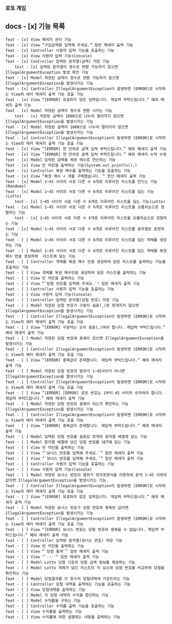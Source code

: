 ### 로또 게임
## docs - [x] 기능 목록
    feat - [x] View 메세지 관리 기능
    feat - [x] View “구입금액을 입력해 주세요.” 일반 메세지 출력 기능
    feat - [x] Controller 사용자 입력 기능을 호출하는 기능
    feat - [x] View 사용자 입력 기능(Console)
    feat - [x] Controller 입력된 문자열(금액) 저장 기능
        test - [x] 입력된 문자열이 정수로 변환 가능하지 않으면 IllegalArgumentException 발생 확인 기능
    feat - [x] Model 저장된 금액이 정수로 변환 가능하지 않으면 IllegalArgumentException을 발생시키는 기능
    feat - [x] Controller IllegalArgumentException이 발생하면 [ERROR]로 시작하는 View의 에러 메세지 출력 기능 호출 기능
    feat - [x] View “[ERROR] 유효하지 않은 입력입니다. 재입력 부탁드립니다.” 예외 메세지 출력 기능
    feat - [x] Model 저장된 금액이 정수로 변환 시키는 기능
        test - [x] 저장된 금액이 1000으로 나누어 떨어지지 않으면 IllegalArgumentException을 발생시키는 기능
    feat - [x] Model 저장된 금액이 1000으로 나누어 떨어지지 않으면 IllegalArgumentException을 발생시키는 기능
    feat - [x] Controller IllegalArgumentException이 발생하면 [ERROR]로 시작하는 View의 에러 메세지 출력 기능 호출 기능
    feat - [x] View “[ERROR] 천 단위로 금액 입력 부탁드립니다.” 예외 메세지 출력 기능
    feat - [x] View “[ERROR] 천 단위로 금액 입력 부탁드립니다.” 예외 메세지 누락 수정
    feat - [x] Model 입력된 금액을 복권 매수로 연산하는 기능
    feat - [x] View 빈 라인을 출력하는 기능(System.out.println();)
    feat - [x] Controller 복권 매수를 출력하는 기능을 호출하는 기능
    feat - [x] View “복권 매수 + 개를 구매했습니다. “ 연산 메세지 출력 기능
    feat - [x] Model 1~45 사이의 서로 다른 수 6개로 이루어진 리스트를 만드는 기능(Randoms)
    feat - [x] Model 1~45 사이의 서로 다른 수 6개로 이루어진 리스트를 담는 기능(Lotto)
        test - [x] 1~45 사이의 서로 다른 수 6개로 이루어진 리스트를 담는 기능(Lotto)
    feat - [x] Model 1~45 사이의 서로 다른 수 6개로 이루어진 리스트를 오름차순으로 정렬하는 기능
        test - [x] 1~45 사이의 서로 다른 수 6개로 이루어진 리스트를 오름차순으로 정렬하는 기능
    feat - [x] Model 1~45 사이의 서로 다른 수 6개로 이루어진 리스트를 문자열로 표현하는 기능
    feat - [ ] Model 1~45 사이의 서로 다른 수 6개로 이루어진 리스트를 담는 객체를 생성하는 기능
    feat - [ ] Model 1~45 사이의 서로 다른 수 6개로 이루어진 리스트를 담는 객체를 복권 매수 만큼 생성하여  리스트에 담는 기능
    feat - [ ] Controller 객체를 복권 매수 만큼 생성하여 담은 리스트를 출력하는 기능을 호출하는 기능
    feat - [ ] View 객체를 복권 매수만큼 생성하여 담은 리스트를 출력하는 기능
    feat - [ ] View 빈 라인을 출력하는 기능
    feat - [ ] View “`당첨 번호를 입력해 주세요.`" 일반 메세지 출력 기능
    feat - [ ] Controller 사용자 입력 기능을 호출하는 기능
    feat - [ ] View 사용자 입력 기능(Console)
    feat - [ ] Controller 입력된 문자열(당첨 번호) 저장 기능
    feat - [ ] Model 저장된 당첨 번호가 구분자 쉼표(,)로 쪼개지지 않으면 IllegalArgumentException을 발생시키는 기능
    feat - [ ] Controller IllegalArgumentException이 발생하면 [ERROR]로 시작하는 View의 에러 메세지 출력 기능 호출 기능
    feat - [ ] View “[ERROR] 구분자는 오직 쉼표(,)여야 합니다. 재입력 부탁드립니다.” 예외 메세지 출력 기능
    feat - [ ] Model 저장된 당첨 번호에 중복이 있으면 IllegalArgumentException을 발생시키는 기능
    feat - [ ] Controller IllegalArgumentException이 발생하면 [ERROR]로 시작하는 View의 에러 메세지 출력 기능 호출 기능
    feat - [ ] View “[ERROR] 중복값이 존재합니다. 재입력 부탁드립니다.” 예외 메세지 출력 기능
    feat - [ ] Model 저장된 당첨 번호의 범위가 1~45사이가 아니면 IllegalArgumentException을 발생시키는 기능
    feat - [ ] Controller IllegalArgumentException이 발생하면 [ERROR]로 시작하는 View의 에러 메세지 출력 기능 호출 기능
    feat - [ ] View “[ERROR] [ERROR] 로또 번호는 1부터 45 사이의 숫자여야 합니다. 재입력 부탁드립니다.” 예외 메세지 출력 기능
    feat - [ ] Model 저장된 당첨 번호와 중복이 되는지 확인하는 기능 IllegalArgumentException을 발생시키는 기능
    feat - [ ] Controller IllegalArgumentException이 발생하면 [ERROR]로 시작하는 View의 에러 메세지 출력 기능 호출 기능
    feat - [ ] View “[ERROR] 중복값이 존재합니다. 재입력 부탁드립니다.” 예외 메세지 출력 기능
    feat - [ ] Model 입력된 당첨 번호를 쉼표로 쪼개어 문자열 배열에 담는 기능
    feat - [ ] Model 문자열 배열에 담긴 당첨 번호를 SET에 담는 기능
    feat - [ ] View 빈 라인을 출력하는 기능
    feat - [ ] View “`보너스 번호를 입력해 주세요.`” 일반 메세지 출력 기능
    feat - [ ] View “`보너스 번호를 입력해 주세요.`” 일반 메세지 출력 기능
    feat - [ ] Controller 사용자 입력 기능을 호출하는 기능
    feat - [ ] View 사용자 입력 기능(Console)
    feat - [ ] Model 저장된 보너스 번호의 범위가 정규표현식을 이용하여 문자 1~45 이외의 값이면 IllegalArgumentException을 발생시키는 기능
    feat - [ ] Controller IllegalArgumentException이 발생하면 [ERROR]로 시작하는 View의 에러 메세지 출력 기능 호출 기능
    feat - [ ] View “[ERROR] 유효하지 않은 입력입니다. 재입력 부탁드립니다.” 예외 메세지 출력 기능
    feat - [ ] Model 저장된 보너스 번호가 당첨 번호와 중복된 값이면 IllegalArgumentException을 발생시키는 기능
    feat - [ ] Controller IllegalArgumentException이 발생하면 [ERROR]로 시작하는 View의 에러 메세지 출력 기능 호출 기능
    feat - [ ] View “[ERROR] 보너스 번호는 당첨 번호와 중복될 수 없습니다. 재입력 부탁드립니다.” 예외 메세지 출력 기능
    feat - [ ] Controller 입력된 문자열(보너스 번호) 저장 기능
    feat - [ ] View 빈 라인을 출력하는 기능
    feat - [ ] View “`당첨 통계`” 일반 메세지 출력 기능
    feat - [ ] View “`---`” 일반 메세지 출력 기능
    feat - [ ] Model Lotto 당첨 기준과 당첨 금액 정보를 제공하는 기능
    feat - [ ] Model Lotto 객체가 담긴 리스트의 각 요소와 당첨 번호를 비교하여 당첨을 확인하는 기능
    feat - [ ] Model 당첨결과를 각 등수의 당첨내역에 카운트하는 기능
    feat - [ ] Controller 당첨 내역을 출력하는 기능을 호출하는 기능
    feat - [ ] View 당첨내역을 출력하는 기능
    feat - [ ] Model 각 당첨 내역의 수익을 합산하는 기능
    feat - [ ] Model 수익률을 구하는 기능
    feat - [ ] Controller 수익률 출력 기능을 호출하는 기능
    feat - [ ] View 수익률을 출력하는 기능
    feat - [ ] View 수익률에 대한 설명하는 내용을 출력하는 기능
